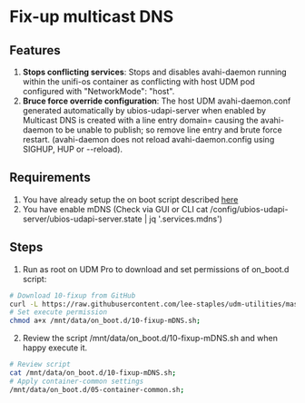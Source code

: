 #  Fix-up multicast DNS

## Features

1. **Stops conflicting services**: Stops and disables avahi-daemon running within the unifi-os container as conflicting with host UDM pod configured with "NetworkMode": "host".
2. **Bruce force override configuration**: The host UDM avahi-daemon.conf generated automatically by ubios-udapi-server when enabled by Multicast DNS is created with a line entry domain=<domain> causing the avahi-daemon to be unable to publish; so remove line entry and brute force restart. (avahi-daemon does not reload avahi-daemon.config using SIGHUP, HUP or --reload).

## Requirements

1. You have already setup the on boot script described [here](https://github.com/boostchicken/udm-utilities/tree/master/on-boot-script)
2. You have enable mDNS (Check via GUI or CLI cat /config/ubios-udapi-server/ubios-udapi-server.state | jq '.services.mdns')
  
## Steps

1. Run as root on UDM Pro to download and set permissions of on_boot.d script:
```sh
# Download 10-fixup from GitHub
curl -L https://raw.githubusercontent.com/lee-staples/udm-utilities/master/container-common/on_boot.d/10-fixup-mDNS.sh -o /mnt/data/on_boot.d/10-fixup-mDNS.sh;
# Set execute permission
chmod a+x /mnt/data/on_boot.d/10-fixup-mDNS.sh;
```
2. Review the script /mnt/data/on_boot.d/10-fixup-mDNS.sh and when happy execute it.
```sh
# Review script
cat /mnt/data/on_boot.d/10-fixup-mDNS.sh;
# Apply container-common settings
/mnt/data/on_boot.d/05-container-common.sh;
```
